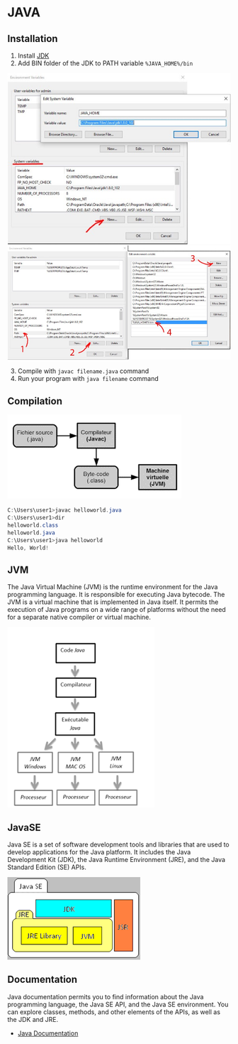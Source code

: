 # JAVA

## Installation

1. Install [JDK](https://jdk.java.net/archive/)
2. Add BIN folder of the JDK to PATH variable `%JAVA_HOME%/bin`

![path1](../assets/images/path1.jpg)
![path2](../assets/images/path2.jpg)


3. Compile with `javac filename.java` command
4. Run your program with `java filename` command


## Compilation

![compilation](../assets/images/compilation.png)

```java
C:\Users\user1>javac helloworld.java
C:\Users\user1>dir
helloworld.class
helloworld.java
C:\Users\user1>java helloworld
Hello, World!
```

## JVM

The Java Virtual Machine (JVM) is the runtime environment for the Java programming language. It is responsible for executing Java bytecode. The JVM is a virtual machine that is implemented in Java itself. It permits the execution of Java programs on a wide range of platforms without the need for a separate native compiler or virtual machine. 

![jvm](../assets/images/jvm.png)


## JavaSE

Java SE is a set of software development tools and libraries that are used to develop applications for the Java platform. It includes the Java Development Kit (JDK), the Java Runtime Environment (JRE), and the Java Standard Edition (SE) APIs.

![java](../assets/images/package.png)

## Documentation

Java documentation permits you to find information about the Java programming language, the Java SE API, and the Java SE environment. You can explore classes, methods, and other elements of the APIs, as well as the JDK and JRE.

- [Java Documentation](https://devdocs.io/openjdk~21/)